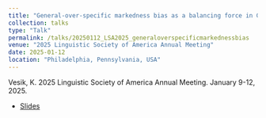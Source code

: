 ```yaml
---
title: "General-over-specific markedness bias as a balancing force in GLA-style learning"
collection: talks
type: "Talk"
permalink: /talks/20250112_LSA2025_generaloverspecificmarkednessbias
venue: "2025 Linguistic Society of America Annual Meeting"
date: 2025-01-12
location: "Philadelphia, Pennsylvania, USA"
---
```


Vesik, K. 2025 Linguistic Society of America Annual Meeting. January 9-12, 2025.

 - [Slides](../files/Vesik_2025_LSA_slides.pdf)
